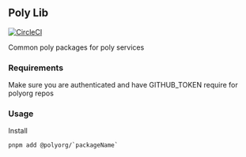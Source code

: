## Poly Lib

[![CircleCI](https://dl.circleci.com/status-badge/img/gh/Polyorg/poly-lib/tree/master.svg?style=shield)](https://dl.circleci.com/status-badge/redirect/gh/Polyorg/poly-lib/tree/master)

Common poly packages for poly services

### Requirements

Make sure you are authenticated and have GITHUB_TOKEN require for polyorg repos

### Usage

Install

```
pnpm add @polyorg/`packageName`

```

